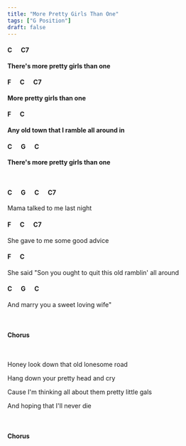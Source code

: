 ```yaml
---
title: "More Pretty Girls Than One"
tags: ["G Position"]
draft: false
---
```


#### C &nbsp;&nbsp;&nbsp;&nbsp; C7
**There's more pretty girls than one**
#### F &nbsp;&nbsp;&nbsp;&nbsp; C &nbsp;&nbsp;&nbsp;&nbsp; C7
**More pretty girls than one**
#### F &nbsp;&nbsp;&nbsp;&nbsp; C
**Any old town that I ramble all around in**
#### C &nbsp;&nbsp;&nbsp;&nbsp; G &nbsp;&nbsp;&nbsp;&nbsp; C
**There's more pretty girls than one**

<br>

#### C &nbsp;&nbsp;&nbsp;&nbsp; G &nbsp;&nbsp;&nbsp;&nbsp; C &nbsp;&nbsp;&nbsp;&nbsp; C7
Mama talked to me last night

#### F &nbsp;&nbsp;&nbsp;&nbsp; C &nbsp;&nbsp;&nbsp;&nbsp; C7
She gave to me some good advice

#### F &nbsp;&nbsp;&nbsp;&nbsp; C
She said "Son you ought to quit this old ramblin' all around

#### C &nbsp;&nbsp;&nbsp;&nbsp; G &nbsp;&nbsp;&nbsp;&nbsp; C
And marry you a sweet loving wife"

<br>

#### Chorus

<br>

Honey look down that old lonesome road

Hang down your pretty head and cry

Cause I'm thinking all about them pretty little gals

And hoping that I'll never die

<br>

#### Chorus